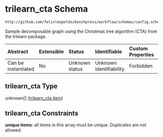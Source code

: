 # trilearn\_cta Schema

```txt
http://github.com/felixleopoldo/benchpress/workflow/schemas/config.schema.json#/properties/resources/properties/graph/properties/trilearn_cta
```

Sample decomposable graph using the Christmas tree algorithm (CTA) from the trilearn package.

| Abstract            | Extensible | Status         | Identifiable            | Custom Properties | Additional Properties | Access Restrictions | Defined In                                                        |
| :------------------ | :--------- | :------------- | :---------------------- | :---------------- | :-------------------- | :------------------ | :---------------------------------------------------------------- |
| Can be instantiated | No         | Unknown status | Unknown identifiability | Forbidden         | Allowed               | none                | [config.schema.json\*](config.schema.json "open original schema") |

## trilearn\_cta Type

unknown\[] ([trilearn\_cta item](config-definitions-trilearn_cta-item.md))

## trilearn\_cta Constraints

**unique items**: all items in this array must be unique. Duplicates are not allowed.
